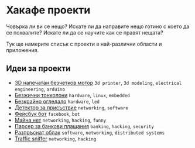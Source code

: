 # Хакафе проекти

Човърка ли ви се нещо? Искате ли да направите нещо готино с което да се похвалите? Искате ли да се научите как се правят нещата?

Тук ще намерите списък с проекти в най-различни области и приложения.

## Идеи за проекти

* [3D напечатан безчетков мотор](brushless-3d-motor.md) `3d printer`, `3d modeling`, `electrical engineering`, `arduino`
* [Безжични тонколони](wireless-speakers.md) `hardware`, `linux`, `embedded`
* [Безкрайно огледало](infinity-mirror.md) `hardware`, `led`
* [Детектор за присъствие](presence-detector.md) `networking`, `software`
* [Фейсбук бот](facebook-bot.md) `facebook`, `bot`
* [Майна нет](majna-net.md) `networking`, `hacking`, `funny`
* [Парсер за банкови плащания](bank-payment-parser.md) `banking`, `hacking`, `security`
* [Разпръснат облак](scattered-cloud.md) `software`, `networking`, `distributed systems`
* [Traffic sniffer](traffic-sniffer.md) `networking`, `hacking`
